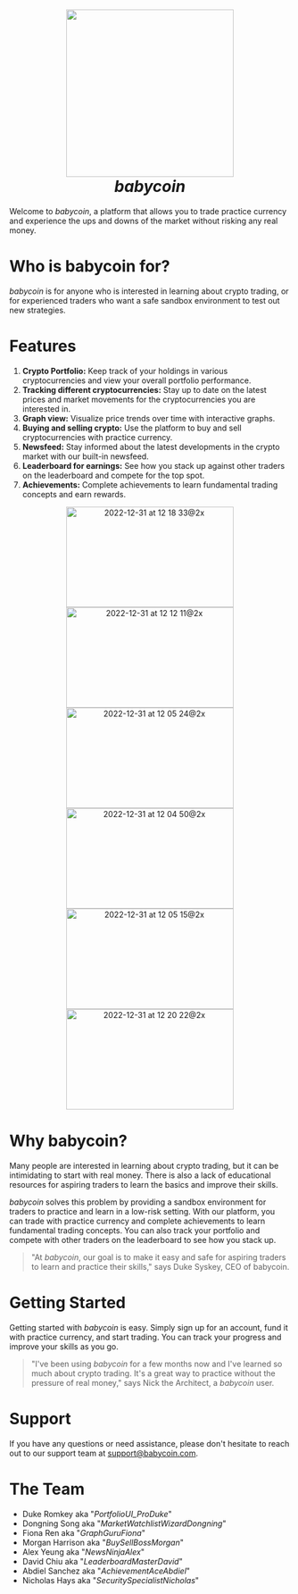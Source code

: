 <h1 align="center">
  <img src="https://user-images.githubusercontent.com/92281407/210127782-b31f1b22-0d57-4c1b-9d04-fc7242583ff4.png" width="300" height="300"/></br>
  <b><i>babycoin</i></b>
</h1>

Welcome to *babycoin*, a platform that allows you to trade practice currency and experience the ups and downs of the market without risking any real money.

# Who is babycoin for?
*babycoin* is for anyone who is interested in learning about crypto trading, or for experienced traders who want a safe sandbox environment to test out new strategies.
# Features
1. **Crypto Portfolio:** Keep track of your holdings in various cryptocurrencies and view your overall portfolio performance.
2. **Tracking different cryptocurrencies:** Stay up to date on the latest prices and market movements for the cryptocurrencies you are interested in.
3. **Graph view:** Visualize price trends over time with interactive graphs.
4. **Buying and selling crypto:** Use the platform to buy and sell cryptocurrencies with practice currency.
5. **Newsfeed:** Stay informed about the latest developments in the crypto market with our built-in newsfeed.
6. **Leaderboard for earnings:** See how you stack up against other traders on the leaderboard and compete for the top spot.
7. **Achievements:** Complete achievements to learn fundamental trading concepts and earn rewards.

<div class="grid" align="center">

<img width="300" height="180" alt="2022-12-31 at 12 18 33@2x" src="https://user-images.githubusercontent.com/92281407/210152401-10f1c7f1-1c65-4971-98b2-a7d832f8ff8b.png">
<img width="300" height="180" alt="2022-12-31 at 12 12 11@2x" src="https://user-images.githubusercontent.com/92281407/210152276-b1643fc9-2a9a-4861-8e90-369ab8a41c0f.png">
  <img width="300" height="180" alt="2022-12-31 at 12 05 24@2x" src="https://user-images.githubusercontent.com/92281407/210152157-104486da-d722-4632-846d-8e694b0f9b82.png">
  <img width="300" height="180" alt="2022-12-31 at 12 04 50@2x" src="https://user-images.githubusercontent.com/92281407/210152159-8452f1cb-40ab-444e-8ad4-2eb5100ad40e.png">
  <img width="300" height="180" alt="2022-12-31 at 12 05 15@2x" src="https://user-images.githubusercontent.com/92281407/210152158-205b639e-9f0f-4574-a74a-fb1dea5db5db.png">
  <img width="300" height="180" alt="2022-12-31 at 12 20 22@2x" src="https://user-images.githubusercontent.com/92281407/210152419-b589a2f0-c9c6-42da-892c-4e9ebcde9d9f.png">
</div>

# Why babycoin?
Many people are interested in learning about crypto trading, but it can be intimidating to start with real money. There is also a lack of educational resources for aspiring traders to learn the basics and improve their skills. 

*babycoin* solves this problem by providing a sandbox environment for traders to practice and learn in a low-risk setting. With our platform, you can trade with practice currency and complete achievements to learn fundamental trading concepts. You can also track your portfolio and compete with other traders on the leaderboard to see how you stack up.
>"At *babycoin*, our goal is to make it easy and safe for aspiring traders to learn and practice their skills," says Duke Syskey, CEO of babycoin.
# Getting Started
Getting started with *babycoin* is easy. Simply sign up for an account, fund it with practice currency, and start trading. You can track your progress and improve your skills as you go.
>"I've been using *babycoin* for a few months now and I've learned so much about crypto trading. It's a great way to practice without the pressure of real money," says Nick the Architect, a *babycoin* user.
# Support
If you have any questions or need assistance, please don't hesitate to reach out to our support team at support@babycoin.com.
# The Team
- Duke Romkey aka "*PortfolioUI_ProDuke*"
- Dongning Song aka "*MarketWatchlistWizardDongning*"
- Fiona Ren aka "*GraphGuruFiona*"
- Morgan Harrison aka "*BuySellBossMorgan*"
- Alex Yeung aka "*NewsNinjaAlex*"
- David Chiu aka "*LeaderboardMasterDavid*"
- Abdiel Sanchez aka "*AchievementAceAbdiel*"
- Nicholas Hays aka "*SecuritySpecialistNicholas*"
